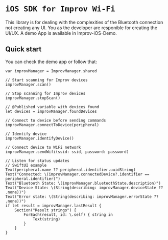 # ``iOS SDK for Improv Wi-Fi``

This library is for dealing with the complexities of the Bluetooth connection not creating any UI. You as the developer are responible for creating the UI/UX. A demo App is available in Improv-iOS-Demo.

## Quick start

You can check the demo app or follow that:

```
var improvManager = ImprovManager.shared

// Start scanning for Improv devices
improvManager.scan()

// Stop scanning for Improv devices
improvManager.stopScan()

// @Published variable with devices found
let devices = improvManager.foundDevices

// Connect to device before sending commands
improvManager.connectToDevice(peripheral)

// Identify device
improvManager.identifyDevice()

// Connect device to WiFi network
improvManager.sendWifi(ssid: ssid, password: password)

// Listen for status updates
// SwiftUI example
Text(peripheral.name ?? peripheral.identifier.uuidString)
Text("Connected: \(improvManager.connectedDevice?.identifier == peripheral.identifier)")
Text("Bluetooth State: \(improvManager.bluetoothState.description)")
Text("Device State: \(String(describing: improvManager.deviceState ?? .none))")
Text("Error state: \(String(describing: improvManager.errorState ?? .none))")
if let result = improvManager.lastResult {
    Section("Result strings") {
        ForEach(result, id: \.self) { string in
            Text(string)
        }
    }
}
```
